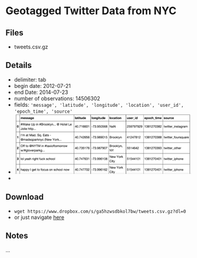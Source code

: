 # Geotagged Twitter Data from NYC

## Files
* tweets.csv.gz

## Details
* delimiter: tab
* begin date: 2012-07-21
* end Date: 2014-07-23
* number of observations: 14506302
* fields: `'message', 'latitude', 'longitude', 'location', 'user_id', 'epoch_time', 'source'`
* ![some example rows:](https://raw.githubusercontent.com/dflatow/Data/master/geo_twitter/example_rows.png)
* 
## Download
* `wget https://www.dropbox.com/s/ga5hzwsdbkol7bw/tweets.csv.gz?dl=0`
* or just navigate [here](https://www.dropbox.com/s/ga5hzwsdbkol7bw/tweets.csv.gz?dl=0)


## Notes
...
